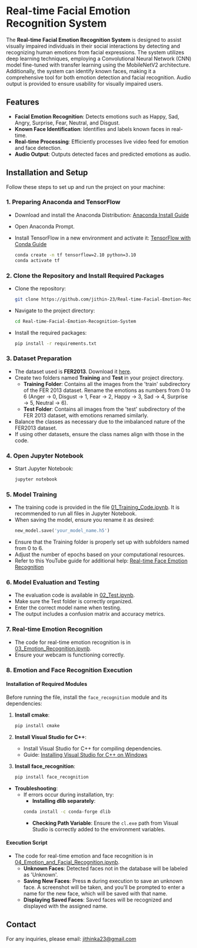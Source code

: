 # Real-time Facial Emotion Recognition System

The **Real-time Facial Emotion Recognition System** is designed to assist visually impaired individuals in their social interactions by detecting and recognizing human emotions from facial expressions. The system utilizes deep learning techniques, employing a Convolutional Neural Network (CNN) model fine-tuned with transfer learning using the MobileNetV2 architecture. Additionally, the system can identify known faces, making it a comprehensive tool for both emotion detection and facial recognition. Audio output is provided to ensure usability for visually impaired users.

## Features

- **Facial Emotion Recognition**: Detects emotions such as Happy, Sad, Angry, Surprise, Fear, Neutral, and Disgust.
- **Known Face Identification**: Identifies and labels known faces in real-time.
- **Real-time Processing**: Efficiently processes live video feed for emotion and face detection.
- **Audio Output**: Outputs detected faces and predicted emotions as audio.

## Installation and Setup

Follow these steps to set up and run the project on your machine:

### 1. Preparing Anaconda and TensorFlow
- Download and install the Anaconda Distribution: [Anaconda Install Guide](https://docs.anaconda.com/anaconda/install/)
- Open Anaconda Prompt.
- Install TensorFlow in a new environment and activate it: [TensorFlow with Conda Guide](https://docs.anaconda.com/working-with-conda/applications/tensorflow/)
  
    ```sh
    conda create -n tf tensorflow=2.10 python=3.10
    conda activate tf
    ``` 

### 2. Clone the Repository and Install Required Packages
- Clone the repository:
    ```sh
    git clone https://github.com/jithin-23/Real-time-Facial-Emotion-Recognition-System.git
    ```
- Navigate to the project directory:
    ```sh
    cd Real-time-Facial-Emotion-Recognition-System
    ```
- Install the required packages:
    ```sh
    pip install -r requirements.txt
    ```

### 3. Dataset Preparation
- The dataset used is **FER2013**. Download it [here](https://www.kaggle.com/datasets/msambare/fer2013).
- Create two folders named **Training** and **Test** in your project directory.
  - **Training Folder**: Contains all the images from the 'train' subdirectory of the FER 2013 dataset. Rename the emotions as numbers from 0 to 6 (Anger -> 0, Disgust -> 1, Fear -> 2, Happy -> 3, Sad -> 4, Surprise -> 5, Neutral -> 6).
  - **Test Folder**: Contains all images from the 'test' subdirectory of the FER 2013 dataset, with emotions renamed similarly.
- Balance the classes as necessary due to the imbalanced nature of the FER2013 dataset.
- If using other datasets, ensure the class names align with those in the code.

### 4. Open Jupyter Notebook
- Start Jupyter Notebook:
    ```sh
    jupyter notebook
    ```

### 5. Model Training
- The training code is provided in the file [01_Training_Code.ipynb](01_Training_Code.ipynb). It is recommended to run all files in Jupyter Notebook.
- When saving the model, ensure you rename it as desired:
    ```python
    new_model.save('your_model_name.h5')
    ```
- Ensure that the Training folder is properly set up with subfolders named from 0 to 6.
- Adjust the number of epochs based on your computational resources.
- Refer to this YouTube guide for additional help: [Real-time Face Emotion Recognition](https://www.youtube.com/watch?v=avv9GQ3b6Qg)

### 6. Model Evaluation and Testing
- The evaluation code is available in [02_Test.ipynb](02_Test.ipynb).
- Make sure the Test folder is correctly organized.
- Enter the correct model name when testing.
- The output includes a confusion matrix and accuracy metrics.

### 7. Real-time Emotion Recognition
- The code for real-time emotion recognition is in [03_Emotion_Recognition.ipynb](03_Emotion_Recognition.ipynb).
- Ensure your webcam is functioning correctly.

### 8. Emotion and Face Recognition Execution

#### Installation of Required Modules
Before running the file, install the `face_recognition` module and its dependencies:

1. **Install cmake**:
    ```sh
    pip install cmake
    ```

2. **Install Visual Studio for C++**:
   - Install Visual Studio for C++ for compiling dependencies.
   - Guide: [Installing Visual Studio for C++ on Windows](https://www.youtube.com/watch?v=f9QZQumiC8I)

3. **Install face_recognition**:
    ```sh
    pip install face_recognition
    ```

- **Troubleshooting**:
    - If errors occur during installation, try:
        - **Installing dlib separately**:
        ```sh
        conda install -c conda-forge dlib
        ```
        - **Checking Path Variable**: Ensure the `cl.exe` path from Visual Studio is correctly added to the environment variables.

#### Execution Script
- The code for real-time emotion and face recognition is in [04_Emotion_and_Facial_Recognition.ipynb](04_Emotion_and_Facial_Recognition.ipynb).
  - **Unknown Faces**: Detected faces not in the database will be labeled as 'Unknown'.
  - **Saving New Faces**: Press **n** during execution to save an unknown face. A screenshot will be taken, and you'll be prompted to enter a name for the new face, which will be saved with that name.
  - **Displaying Saved Faces**: Saved faces will be recognized and displayed with the assigned name.

## Contact

For any inquiries, please email: [jithinka23@gmail.com](mailto:jithinka23@gmail.com)

